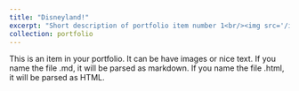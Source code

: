```yaml
---
title: "Disneyland!"
excerpt: "Short description of portfolio item number 1<br/><img src='/images/1.jpg'>"
collection: portfolio
---
```


This is an item in your portfolio. It can be have images or nice text. If you name the file .md, it will be parsed as markdown. If you name the file .html, it will be parsed as HTML. 
